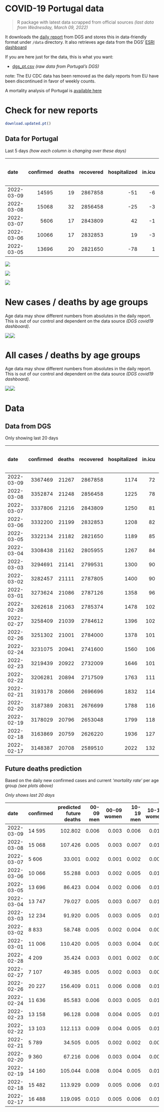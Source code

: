 COVID-19 Portugal data
================

> R package with latest data scrapped from official sources *(last data
> from Wednesday, March 09, 2022)*

It downloads the [daily
report](https://covid19.min-saude.pt/relatorio-de-situacao/) from DGS
and stores this in data-friendly format under `/data` directory. It also
retrieves age data from the DGS’ [ESRI
dashboard](https://covid19.min-saude.pt/ponto-de-situacao-atual-em-portugal/)

If you are here just for the data, this is what you want:

-   [dgs\_pt.csv](raw/master/data/dgs_pt.csv) *(raw data from Portugal’s
    DGS)*

note: The EU CDC data has been removed as the daily reports from EU have
been discontinued in favor of weekly counts.

A mortality analysis of Portugal is [available
here](https://averissimo.github.io/covid19-analysis/mortality.html)

# Check for new reports

``` r
download.updated.pt()
```

## Data for Portugal

Last 5 days *(how each column is changing over these days)*

| date       | confirmed | deaths | recovered | hospitalized | in.icu | first vaccine | second vaccine | confirmed m 00-09 | confirmed w 00-09 | confirmed m 10-19 | confirmed w 10-19 | confirmed m 20-29 | confirmed w 20-29 | confirmed m 30-39 | confirmed w 30-39 | confirmed m 40-49 | confirmed w 40-49 | confirmed m 50-59 | confirmed w 50-59 | confirmed m 60-69 | confirmed w 60-69 | confirmed m 70-79 | confirmed w 70-79 | confirmed m 80+ | confirmed w 80+ | death m 00-09 | death w 00-09 | death m 10-19 | death w 10-19 | death m 20-29 | death w 20-29 | death m 30-39 | death w 30-39 | death m 40-49 | death w 40-49 | death m 50-59 | death w 50-59 | death m 60-69 | death w 60-69 | death m 70-79 | death w 70-79 | death m 80+ | death w 80+ | contacts |
|:-----------|----------:|-------:|----------:|-------------:|-------:|--------------:|---------------:|------------------:|------------------:|------------------:|------------------:|------------------:|------------------:|------------------:|------------------:|------------------:|------------------:|------------------:|------------------:|------------------:|------------------:|------------------:|------------------:|----------------:|----------------:|--------------:|--------------:|--------------:|--------------:|--------------:|--------------:|--------------:|--------------:|--------------:|--------------:|--------------:|--------------:|--------------:|--------------:|--------------:|--------------:|------------:|------------:|---------:|
| 2022-03-09 |     14595 |     19 |   2867858 |          -51 |     -6 |            NA |             NA |               496 |               473 |              1422 |              1593 |              1011 |              1310 |               781 |              1075 |               923 |              1345 |               687 |              1023 |               463 |               586 |               351 |               391 |             238 |             414 |             0 |             0 |             0 |             0 |             0 |             0 |             0 |             0 |             0 |             0 |             1 |             0 |             1 |             0 |             0 |             1 |           4 |          12 |    -2966 |
| 2022-03-08 |     15068 |     32 |   2856458 |          -25 |     -3 |            NA |             NA |               435 |               478 |              1534 |              1708 |               989 |              1207 |               755 |              1014 |               946 |              1548 |               704 |              1074 |               498 |               677 |               391 |               439 |             258 |             393 |             0 |             0 |             0 |             0 |             0 |             0 |             0 |             0 |             0 |             0 |             3 |             0 |             4 |             0 |             3 |             2 |          10 |          10 |    -4198 |
| 2022-03-07 |      5606 |     17 |   2843809 |           42 |     -1 |            NA |             NA |               184 |               215 |               573 |               720 |               434 |               508 |               308 |               419 |               362 |               578 |               219 |               343 |               117 |               160 |               111 |               137 |              76 |             136 |             0 |             0 |             0 |             0 |             0 |             0 |             0 |             0 |             0 |             0 |             0 |             0 |             1 |             0 |             0 |             1 |           5 |          10 |    98300 |
| 2022-03-06 |     10066 |     17 |   2832853 |           19 |     -3 |            NA |             NA |               307 |               292 |              1119 |              1438 |               755 |              1019 |               515 |               731 |               634 |               912 |               390 |               581 |               261 |               364 |               185 |               219 |             128 |             215 |             0 |             0 |             0 |             0 |             0 |             0 |             0 |             0 |             1 |             0 |             0 |             0 |             1 |             1 |             0 |             1 |           5 |           8 |        0 |
| 2022-03-05 |     13696 |     20 |   2821650 |          -78 |      1 |            NA |             NA |               393 |               379 |              1489 |              2016 |              1088 |              1473 |               711 |               908 |               738 |              1142 |               520 |               757 |               387 |               473 |               304 |               345 |             179 |             377 |             0 |             0 |             0 |             0 |             0 |             0 |             0 |             0 |             0 |             0 |             1 |             0 |             1 |             0 |             4 |             0 |           6 |           8 |  -113584 |

![](README_files/figure-gfm/totals-1.svg)<!-- -->

![](README_files/figure-gfm/differential-1.svg)<!-- -->

![](README_files/figure-gfm/differential_7days-1.svg)<!-- -->

# New cases / deaths by age groups

Age data may show different numbers from absolutes in the daily report.
This is out of our control and dependent on the data source *(DGS
covid19 dashboard)*.

![](README_files/figure-gfm/new_cases_deaths-1.svg)<!-- -->![](README_files/figure-gfm/new_cases_deaths-2.svg)<!-- -->

# All cases / deaths by age groups

Age data may show different numbers from absolutes in the daily report.
This is out of our control and dependent on the data source *(DGS
covid19 dashboard)*.

![](README_files/figure-gfm/total_cases_deaths-1.svg)<!-- -->![](README_files/figure-gfm/total_cases_deaths-2.svg)<!-- -->

# Data

## Data from DGS

Only showing last 20 days

| date       | confirmed | deaths | recovered | hospitalized | in.icu | confirmed m 00-09 | confirmed w 00-09 | confirmed m 10-19 | confirmed w 10-19 | confirmed m 20-29 | confirmed w 20-29 | confirmed m 30-39 | confirmed w 30-39 | confirmed m 40-49 | confirmed w 40-49 | confirmed m 50-59 | confirmed w 50-59 | confirmed m 60-69 | confirmed w 60-69 | confirmed m 70-79 | confirmed w 70-79 | confirmed m 80+ | confirmed w 80+ | death m 00-09 | death w 00-09 | death m 10-19 | death w 10-19 | death m 20-29 | death w 20-29 | death m 30-39 | death w 30-39 | death m 40-49 | death w 40-49 | death m 50-59 | death w 50-59 | death m 60-69 | death w 60-69 | death m 70-79 | death w 70-79 | death m 80+ | death w 80+ | first vaccine | second vaccine | contacts |
|:-----------|----------:|-------:|----------:|-------------:|-------:|------------------:|------------------:|------------------:|------------------:|------------------:|------------------:|------------------:|------------------:|------------------:|------------------:|------------------:|------------------:|------------------:|------------------:|------------------:|------------------:|----------------:|----------------:|--------------:|--------------:|--------------:|--------------:|--------------:|--------------:|--------------:|--------------:|--------------:|--------------:|--------------:|--------------:|--------------:|--------------:|--------------:|--------------:|------------:|------------:|--------------:|---------------:|---------:|
| 2022-03-09 |   3367469 |  21267 |   2867858 |         1174 |     72 |            177207 |            169345 |            231929 |            232982 |            247523 |            269207 |            240546 |            287244 |            257870 |            323960 |            178753 |            220758 |            114158 |            131658 |             69018 |             78593 |           46690 |           87043 |             2 |             1 |             1 |             2 |            11 |             8 |            34 |            22 |           138 |            85 |           444 |           189 |          1333 |           610 |          2859 |          1739 |        6362 |        7427 |            NA |             NA |    91136 |
| 2022-03-08 |   3352874 |  21248 |   2856458 |         1225 |     78 |            176711 |            168872 |            230507 |            231389 |            246512 |            267897 |            239765 |            286169 |            256947 |            322615 |            178066 |            219735 |            113695 |            131072 |             68667 |             78202 |           46452 |           86629 |             2 |             1 |             1 |             2 |            11 |             8 |            34 |            22 |           138 |            85 |           443 |           189 |          1332 |           610 |          2859 |          1738 |        6358 |        7415 |            NA |             NA |    94102 |
| 2022-03-07 |   3337806 |  21216 |   2843809 |         1250 |     81 |            176276 |            168394 |            228973 |            229681 |            245523 |            266690 |            239010 |            285155 |            256001 |            321067 |            177362 |            218661 |            113197 |            130395 |             68276 |             77763 |           46194 |           86236 |             2 |             1 |             1 |             2 |            11 |             8 |            34 |            22 |           138 |            85 |           440 |           189 |          1328 |           610 |          2856 |          1736 |        6348 |        7405 |            NA |             NA |    98300 |
| 2022-03-06 |   3332200 |  21199 |   2832853 |         1208 |     82 |            176092 |            168179 |            228400 |            228961 |            245089 |            266182 |            238702 |            284736 |            255639 |            320489 |            177143 |            218318 |            113080 |            130235 |             68165 |             77626 |           46118 |           86100 |             2 |             1 |             1 |             2 |            11 |             8 |            34 |            22 |           138 |            85 |           440 |           189 |          1327 |           610 |          2856 |          1735 |        6343 |        7395 |            NA |             NA |        0 |
| 2022-03-05 |   3322134 |  21182 |   2821650 |         1189 |     85 |            175785 |            167887 |            227281 |            227523 |            244334 |            265163 |            238187 |            284005 |            255005 |            319577 |            176753 |            217737 |            112819 |            129871 |             67980 |             77407 |           45990 |           85885 |             2 |             1 |             1 |             2 |            11 |             8 |            34 |            22 |           137 |            85 |           440 |           189 |          1326 |           609 |          2856 |          1734 |        6338 |        7387 |            NA |             NA |        0 |
| 2022-03-04 |   3308438 |  21162 |   2805955 |         1267 |     84 |            175392 |            167508 |            225792 |            225507 |            243246 |            263690 |            237476 |            283097 |            254267 |            318435 |            176233 |            216980 |            112432 |            129398 |             67676 |             77062 |           45811 |           85508 |             2 |             1 |             1 |             2 |            11 |             8 |            34 |            22 |           137 |            85 |           439 |           189 |          1325 |           609 |          2852 |          1734 |        6332 |        7379 |            NA |             NA |   113584 |
| 2022-03-03 |   3294691 |  21141 |   2799531 |         1300 |     90 |            174921 |            167030 |            224252 |            223440 |            242291 |            262378 |            236789 |            282142 |            253481 |            317191 |            175688 |            216208 |            112061 |            128919 |             67403 |             76747 |           45641 |           85180 |             2 |             1 |             1 |             2 |            11 |             8 |            34 |            22 |           137 |            85 |           439 |           189 |          1323 |           609 |          2845 |          1732 |        6328 |        7373 |            NA |             NA |   131854 |
| 2022-03-02 |   3282457 |  21111 |   2787805 |         1400 |     90 |            174461 |            166577 |            223033 |            221991 |            241477 |            261352 |            236130 |            281200 |            252679 |            316096 |            175219 |            215484 |            111699 |            128416 |             67084 |             76418 |           45420 |           84805 |             2 |             1 |             1 |             2 |            11 |             8 |            34 |            22 |           137 |            85 |           439 |           188 |          1323 |           608 |          2843 |          1727 |        6319 |        7361 |            NA |             NA |   157575 |
| 2022-03-01 |   3273624 |  21086 |   2787126 |         1358 |     96 |            174019 |            166160 |            222221 |            221023 |            240884 |            260569 |            235638 |            280520 |            252111 |            315300 |            174828 |            214939 |            111445 |            128099 |             66911 |             76200 |           45266 |           84580 |             2 |             1 |             1 |             2 |            11 |             8 |            34 |            22 |           137 |            85 |           438 |           188 |          1322 |           608 |          2835 |          1726 |        6311 |        7355 |            NA |             NA |   158426 |
| 2022-02-28 |   3262618 |  21063 |   2785374 |         1478 |    102 |            173555 |            165697 |            221287 |            220009 |            240272 |            259773 |            235118 |            279746 |            251433 |            314286 |            174292 |            214151 |            111056 |            127566 |             66554 |             75816 |           44990 |           84115 |             2 |             1 |             1 |             2 |            11 |             8 |            33 |            22 |           137 |            85 |           438 |           188 |          1321 |           606 |          2832 |          1726 |        6305 |        7345 |            NA |             NA |   159091 |
| 2022-02-27 |   3258409 |  21039 |   2784612 |         1396 |    102 |            173314 |            165473 |            220927 |            219661 |            240040 |            259435 |            234876 |            279439 |            251175 |            313881 |            174094 |            213882 |            110916 |            127392 |             66430 |             75700 |           44898 |           83978 |             2 |             1 |             1 |             2 |            11 |             8 |            33 |            22 |           137 |            85 |           438 |           187 |          1321 |           606 |          2827 |          1724 |        6298 |        7336 |            NA |             NA |   159499 |
| 2022-02-26 |   3251302 |  21001 |   2784000 |         1378 |    101 |            172910 |            165091 |            220305 |            219014 |            239654 |            258926 |            234469 |            278902 |            250701 |            313186 |            173785 |            213421 |            110670 |            127053 |             66250 |             75508 |           44794 |           83775 |             2 |             1 |             1 |             2 |            11 |             8 |            33 |            22 |           137 |            85 |           437 |           187 |          1320 |           605 |          2821 |          1719 |        6286 |        7324 |            NA |             NA |   426472 |
| 2022-02-24 |   3231075 |  20941 |   2741600 |         1560 |    106 |            171921 |            164141 |            218489 |            217207 |            238335 |            257259 |            233307 |            277356 |            249501 |            311409 |            172881 |            212108 |            109918 |            126179 |             65730 |             74894 |           44438 |           83130 |             2 |             1 |             1 |             2 |            11 |             8 |            33 |            22 |           137 |            85 |           437 |           187 |          1320 |           603 |          2809 |          1717 |        6261 |        7305 |            NA |             NA |   448694 |
| 2022-02-23 |   3219439 |  20922 |   2732009 |         1646 |    101 |            171366 |            163603 |            217439 |            216043 |            237599 |            256316 |            232667 |            276356 |            248731 |            310335 |            172416 |            211436 |            109556 |            125690 |             65452 |             74557 |           44240 |           82773 |             2 |             1 |             1 |             2 |            11 |             8 |            33 |            22 |           137 |            85 |           435 |           187 |          1320 |           601 |          2808 |          1716 |        6255 |        7298 |            NA |             NA |   459334 |
| 2022-02-22 |   3206281 |  20894 |   2717509 |         1763 |    111 |            170648 |            162895 |            216209 |            214732 |            236769 |            255215 |            231932 |            275353 |            247966 |            309190 |            171852 |            210652 |            109159 |            125159 |             65129 |             74175 |           44016 |           82379 |             2 |             1 |             1 |             2 |            11 |             8 |            33 |            22 |           137 |            85 |           434 |           187 |          1319 |           599 |          2805 |          1716 |        6249 |        7283 |            NA |             NA |   474904 |
| 2022-02-21 |   3193178 |  20866 |   2696696 |         1832 |    114 |            169890 |            162242 |            215037 |            213525 |            236044 |            254327 |            231231 |            274400 |            247185 |            307998 |            171288 |            209785 |            108668 |            124551 |             64762 |             73743 |           43765 |           81893 |             2 |             1 |             1 |             2 |            11 |             8 |            33 |            22 |           136 |            85 |           433 |           187 |          1319 |           598 |          2800 |          1715 |        6243 |        7270 |            NA |             NA |   489997 |
| 2022-02-20 |   3187389 |  20831 |   2676699 |         1788 |    116 |            169466 |            161897 |            214488 |            213004 |            235715 |            253900 |            230863 |            273940 |            246800 |            307484 |            171045 |            209413 |            108489 |            124326 |             64643 |             73627 |           43677 |           81770 |             2 |             1 |             1 |             2 |            11 |             8 |            33 |            22 |           134 |            85 |           432 |           186 |          1318 |           595 |          2797 |          1713 |        6234 |        7257 |            NA |             NA |   505037 |
| 2022-02-19 |   3178029 |  20796 |   2653048 |         1799 |    118 |            168899 |            161338 |            213660 |            212162 |            235175 |            253197 |            230335 |            273202 |            246174 |            306586 |            170675 |            208848 |            108223 |            123939 |             64413 |             73355 |           43515 |           81506 |             2 |             1 |             1 |             2 |            11 |             8 |            33 |            22 |           134 |            85 |           432 |           186 |          1315 |           593 |          2790 |          1710 |        6225 |        7246 |            NA |             NA |   521186 |
| 2022-02-18 |   3163869 |  20759 |   2626220 |         1936 |    127 |            168173 |            160622 |            212476 |            210848 |            234289 |            252152 |            229465 |            272075 |            245199 |            305285 |            170044 |            207949 |            107738 |            123379 |             64063 |             72946 |           43265 |           81088 |             2 |             1 |             1 |             2 |            11 |             8 |            33 |            22 |           134 |            85 |           431 |           185 |          1314 |           592 |          2785 |          1704 |        6212 |        7237 |            NA |             NA |   534151 |
| 2022-02-17 |   3148387 |  20708 |   2589510 |         2022 |    132 |            167337 |            159831 |            211125 |            209413 |            233248 |            250871 |            228521 |            270814 |            244273 |            303828 |            169435 |            207059 |            107216 |            122769 |             63713 |             72525 |           42996 |           80607 |             2 |             1 |             1 |             2 |            11 |             8 |            33 |            22 |           133 |            85 |           430 |           185 |          1310 |           592 |          2775 |          1700 |        6197 |        7221 |            NA |             NA |   545242 |

## Future deaths prediction

Based on the daily new confirmed cases and current *‘mortality rate’*
per age group *(see plots above)*

*Only shows last 20 days*

| date       | confirmed | predicted future deaths | 00-09 men | 00-09 women | 10-19 men | 10-19 women | 20-29 men | 20-29 women | 30-39 men | 30-39 women | 40-49 men | 40-49 women | 50-59 men | 50-59 women | 60-69 men | 60-69 women | 70-79 men | 70-79 women | 80+ men | 80+ women |
|:-----------|:----------|------------------------:|----------:|------------:|----------:|------------:|----------:|------------:|----------:|------------:|----------:|------------:|----------:|------------:|----------:|------------:|----------:|------------:|--------:|----------:|
| 2022-03-09 | 14 595    |                 102.802 |     0.006 |       0.003 |     0.006 |       0.014 |     0.045 |       0.039 |     0.110 |       0.082 |     0.494 |       0.353 |     1.706 |       0.876 |     5.406 |       2.715 |    14.540 |       8.652 |  32.430 |    35.325 |
| 2022-03-08 | 15 068    |                 107.426 |     0.005 |       0.003 |     0.007 |       0.015 |     0.044 |       0.036 |     0.107 |       0.078 |     0.506 |       0.406 |     1.749 |       0.919 |     5.815 |       3.137 |    16.197 |       9.714 |  35.155 |    33.533 |
| 2022-03-07 | 5 606     |                  33.001 |     0.002 |       0.001 |     0.002 |       0.006 |     0.019 |       0.015 |     0.044 |       0.032 |     0.194 |       0.152 |     0.544 |       0.294 |     1.366 |       0.741 |     4.598 |       3.031 |  10.356 |    11.604 |
| 2022-03-06 | 10 066    |                  55.288 |     0.003 |       0.002 |     0.005 |       0.012 |     0.034 |       0.030 |     0.073 |       0.056 |     0.339 |       0.239 |     0.969 |       0.497 |     3.048 |       1.686 |     7.663 |       4.846 |  17.441 |    18.345 |
| 2022-03-05 | 13 696    |                  86.423 |     0.004 |       0.002 |     0.006 |       0.017 |     0.048 |       0.044 |     0.100 |       0.070 |     0.395 |       0.300 |     1.292 |       0.648 |     4.519 |       2.192 |    12.593 |       7.634 |  24.391 |    32.168 |
| 2022-03-04 | 13 747    |                  79.027 |     0.005 |       0.003 |     0.007 |       0.018 |     0.042 |       0.039 |     0.097 |       0.073 |     0.421 |       0.326 |     1.354 |       0.661 |     4.332 |       2.219 |    11.309 |       6.970 |  23.164 |    27.987 |
| 2022-03-03 | 12 234    |                  91.920 |     0.005 |       0.003 |     0.005 |       0.012 |     0.036 |       0.030 |     0.093 |       0.072 |     0.429 |       0.287 |     1.165 |       0.620 |     4.227 |       2.331 |    13.214 |       7.280 |  30.114 |    31.997 |
| 2022-03-02 | 8 833     |                  58.748 |     0.005 |       0.002 |     0.004 |       0.008 |     0.026 |       0.023 |     0.070 |       0.052 |     0.304 |       0.209 |     0.971 |       0.467 |     2.966 |       1.469 |     7.166 |       4.824 |  20.984 |    19.198 |
| 2022-03-01 | 11 006    |                 110.420 |     0.005 |       0.003 |     0.004 |       0.009 |     0.027 |       0.024 |     0.073 |       0.059 |     0.363 |       0.266 |     1.331 |       0.675 |     4.542 |       2.470 |    14.788 |       8.497 |  37.608 |    39.676 |
| 2022-02-28 | 4 209     |                  35.424 |     0.003 |       0.001 |     0.002 |       0.003 |     0.010 |       0.010 |     0.034 |       0.024 |     0.138 |       0.106 |     0.492 |       0.230 |     1.635 |       0.806 |     5.137 |       2.567 |  12.536 |    11.690 |
| 2022-02-27 | 7 107     |                  49.385 |     0.005 |       0.002 |     0.003 |       0.006 |     0.017 |       0.015 |     0.058 |       0.041 |     0.254 |       0.182 |     0.768 |       0.395 |     2.872 |       1.571 |     7.456 |       4.248 |  14.171 |    17.321 |
| 2022-02-26 | 20 227    |                 156.409 |     0.011 |       0.006 |     0.008 |       0.016 |     0.059 |       0.050 |     0.164 |       0.118 |     0.642 |       0.466 |     2.245 |       1.124 |     8.781 |       4.049 |    21.540 |      13.586 |  48.509 |    55.035 |
| 2022-02-24 | 11 636    |                  85.583 |     0.006 |       0.003 |     0.005 |       0.010 |     0.033 |       0.028 |     0.090 |       0.077 |     0.412 |       0.282 |     1.155 |       0.575 |     4.227 |       2.266 |    11.516 |       7.457 |  26.980 |    30.461 |
| 2022-02-23 | 13 158    |                  96.128 |     0.008 |       0.004 |     0.005 |       0.011 |     0.037 |       0.033 |     0.104 |       0.077 |     0.409 |       0.300 |     1.401 |       0.671 |     4.636 |       2.460 |    13.380 |       8.452 |  30.522 |    33.618 |
| 2022-02-22 | 13 103    |                 112.113 |     0.009 |       0.004 |     0.005 |       0.010 |     0.032 |       0.026 |     0.099 |       0.073 |     0.418 |       0.313 |     1.401 |       0.742 |     5.733 |       2.817 |    15.203 |       9.559 |  34.201 |    41.468 |
| 2022-02-21 | 5 789     |                  34.505 |     0.005 |       0.002 |     0.002 |       0.004 |     0.015 |       0.013 |     0.052 |       0.035 |     0.206 |       0.135 |     0.604 |       0.318 |     2.090 |       1.042 |     4.929 |       2.567 |  11.991 |    10.495 |
| 2022-02-20 | 9 360     |                  67.216 |     0.006 |       0.003 |     0.004 |       0.007 |     0.024 |       0.021 |     0.075 |       0.057 |     0.335 |       0.236 |     0.919 |       0.484 |     3.106 |       1.793 |     9.528 |       6.018 |  22.074 |    22.526 |
| 2022-02-19 | 14 160    |                 105.044 |     0.008 |       0.004 |     0.005 |       0.011 |     0.039 |       0.031 |     0.123 |       0.086 |     0.522 |       0.341 |     1.567 |       0.770 |     5.663 |       2.595 |    14.498 |       9.050 |  34.065 |    35.666 |
| 2022-02-18 | 15 482    |                 113.929 |     0.009 |       0.005 |     0.006 |       0.012 |     0.046 |       0.038 |     0.133 |       0.097 |     0.496 |       0.382 |     1.513 |       0.762 |     6.095 |       2.826 |    14.498 |       9.315 |  36.654 |    41.042 |
| 2022-02-17 | 16 488    |                 119.095 |     0.010 |       0.005 |     0.006 |       0.013 |     0.049 |       0.044 |     0.139 |       0.104 |     0.552 |       0.384 |     1.734 |       0.806 |     6.130 |       2.896 |    14.830 |       9.603 |  37.335 |    44.455 |
